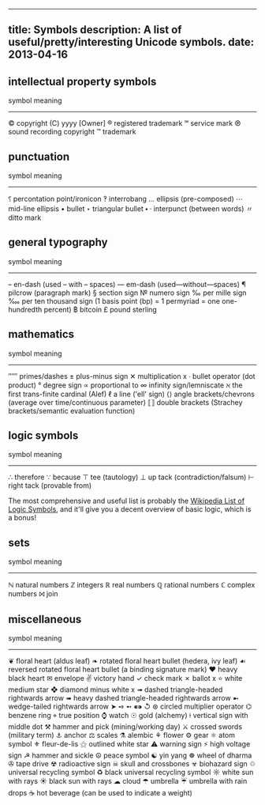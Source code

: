 -----
title: Symbols
description: A list of useful/pretty/interesting Unicode symbols.
date: 2013-04-16
-----

intellectual property symbols
-----------------------------

symbol  meaning
------  -------
©       copyright (C) yyyy [Owner]
®       registered trademark
℠       service mark
℗       sound recording copyright
™       trademark


punctuation
-----------

symbol  meaning
------  -------
⸮       percontation point/ironicon
‽       interrobang
…       ellipsis (pre-composed)
⋯       mid-line ellipsis
•       bullet
‣       triangular bullet
⬩
·       interpunct (between words)
〃       ditto mark


general typography
------------------

symbol  meaning
------  -------
–       en-dash (used – with – spaces)
—       em-dash (used—without—spaces)
¶       pilcrow (paragraph mark)
§       section sign
№       numero sign
‰       per mille sign
‱       per ten thousand sign (1 basis point (bp) = 1 permyriad = one one-hundredth percent)
฿       bitcoin
£       pound sterling


mathematics
-----------

symbol  meaning
------  -------
′″‴     primes/dashes
±       plus-minus sign
✕       multiplication x
∙       bullet operator (dot product)
°       degree sign
∝       proportional to
∞       infinity sign/lemniscate
ℵ       the first trans-finite cardinal (Alef)
ℓ       a line ('ell' sign)
⟨⟩      angle brackets/chevrons (average over time/continuous parameter)
⟦⟧      double brackets (Strachey brackets/semantic evaluation function)


logic symbols
-------------

symbol  meaning
------  -------
∴       therefore
∵       because
⊤       tee (tautology)
⊥       up tack (contradiction/falsum)
⊢       right tack (provable from)

The most comprehensive and useful list is probably
the [Wikipedia List of Logic Symbols][], and it'll give you a decent
overview of basic logic, which is a bonus!


sets
----

symbol  meaning
------  -------
ℕ       natural numbers
ℤ       integers
ℝ       real numbers
ℚ       rational numbers
ℂ       complex numbers
⨝       join

miscellaneous
-------------

symbol  meaning
------  -------
❦       floral heart (aldus leaf)
❧       rotated floral heart bullet (hedera, ivy leaf)
☙       reversed rotated floral heart bullet (a binding signature mark)
❤       heavy black heart
✉       envelope
✌       victory hand
✓       check mark
✗       ballot x
⭐       white medium star
❖       diamond minus white x
➟       dashed triangle-headed rightwards arrow
➠       heavy dashed triangle-headed rightwards arrow
➼       wedge-tailed rightwards arrow
➤
➺
➻
⁌⁍
↺
⊛       circled multiplier operator
⌬       benzene ring
⌖       true position
⌚       watch
☉       gold (alchemy)
⍿       vertical sign with middle dot
⚒       hammer and pick (mining/working day)
⚔       crossed swords (military term)
⚓       anchor
⚖       scales
⚗       alembic
⚘       flower
⚙       gear
⚛       atom symbol
⚜       fleur-de-lis
⚝       outlined white star
⚠       warning sign
⚡       high voltage sign
☭       hammer and sickle
☮       peace symbol
☯       yin yang
☸       wheel of dharma
✇       tape drive
☢       radioactive sign
☠       skull and crossbones
☣       biohazard sign
♲       universal recycling symbol
♻       black universal recycling symbol
☼       white sun with rays
☀       black sun with rays
☁       cloud
☂       umbrella
☔       umbrella with rain drops
☕       hot beverage (can be used to indicate a weight)


<!-- links -->

[Wikipedia List of Logic Symbols]: https://en.wikipedia.org/wiki/List_of_logic_symbols
